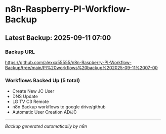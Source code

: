 # n8n-Raspberry-PI-Workflow-Backup

## Latest Backup: 2025-09-11 07:00

### Backup URL
https://github.com/alexxx55555/n8n-Raspberry-PI-Workflow-Backup/tree/main/PI%20workflows%20backup%202025-09-11%2007-00

### Workflows Backed Up (5 total)
- Create New JC User
- DNS Update
- LG TV C3 Remote
- n8n Backup workflows to google drive/github
- Automatic User Creation AD/JC

---
*Backup generated automatically by n8n*